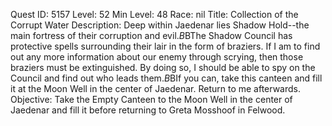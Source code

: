 Quest ID: 5157
Level: 52
Min Level: 48
Race: nil
Title: Collection of the Corrupt Water
Description: Deep within Jaedenar lies Shadow Hold--the main fortress of their corruption and evil.$B$BThe Shadow Council has protective spells surrounding their lair in the form of braziers. If I am to find out any more information about our enemy through scrying, then those braziers must be extinguished. By doing so, I should be able to spy on the Council and find out who leads them.$B$BIf you can, take this canteen and fill it at the Moon Well in the center of Jaedenar. Return to me afterwards.
Objective: Take the Empty Canteen to the Moon Well in the center of Jaedenar and fill it before returning to Greta Mosshoof in Felwood.
